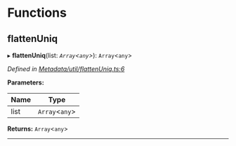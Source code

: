

# Functions

<a id="flattenuniq"></a>

##  flattenUniq

▸ **flattenUniq**(list: *`Array`<`any`>*): `Array`<`any`>

*Defined in [Metadata/util/flattenUniq.ts:6](https://github.com/polkadot-js/api/blob/5f98849/packages/types/src/Metadata/util/flattenUniq.ts#L6)*

**Parameters:**

| Name | Type |
| ------ | ------ |
| list | `Array`<`any`> |

**Returns:** `Array`<`any`>

___

